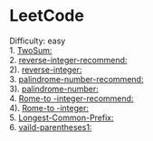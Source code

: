 # LeetCode
Difficulty: easy
</br>
1. 
[TwoSum:](https://github.com/SuperGintoki/practice/blob/master/twoSum.html)
</br>
2.
[reverse-integer-recommend:](https://github.com/SuperGintoki/practice/blob/master/reverse-integer.html)
</br>
2).
[reverse-integer:](https://github.com/SuperGintoki/practice/blob/master/reverse-integer1.html)
</br>
3.
[palindrome-number-recommend:](https://github.com/SuperGintoki/practice/blob/master/palindromeNumber.html)
</br>
3).
[palindrome-number:](https://github.com/SuperGintoki/practice/blob/master/palindromeNumber1.html)
</br>
4.
[Rome-to -integer-recommend:](https://github.com/SuperGintoki/practice/blob/master/romanToInteger.html)
</br>
4).
[Rome-to -integer:](https://github.com/SuperGintoki/practice/blob/master/romanToInteger1.html)
</br>
5.
[Longest-Common-Prefix:](https://github.com/SuperGintoki/practice/blob/master/LongestCommonPrefix.html)
</br>
6.
[vaild-parentheses1:](https://github.com/SuperGintoki/practice/blob/master/vaildParentheses1.html)
</br>
